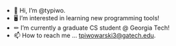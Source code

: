 - 👋 Hi, I’m @typiwo.
- 🖥 I’m interested in learning new programming tools!
- ✏ I’m currently a graduate CS student @ Georgia Tech!
- 📫 How to reach me ... tpiwowarski3@gatech.edu.

<!---
typiwo/typiwo is a ✨ special ✨ repository because its `README.md` (this file) appears on your GitHub profile.
You can click the Preview link to take a look at your changes.
--->
